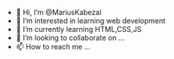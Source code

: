 - 👋 Hi, I’m @MariusKabezal
- 👀 I’m interested in learning web development
- 🌱 I’m currently learning HTML,CSS,JS
- 💞️ I’m looking to collaborate on ...
- 📫 How to reach me ...

<!---
MariusKabezal/MariusKabezal is a ✨ special ✨ repository because its `README.md` (this file) appears on your GitHub profile.
You can click the Preview link to take a look at your changes.
--->
